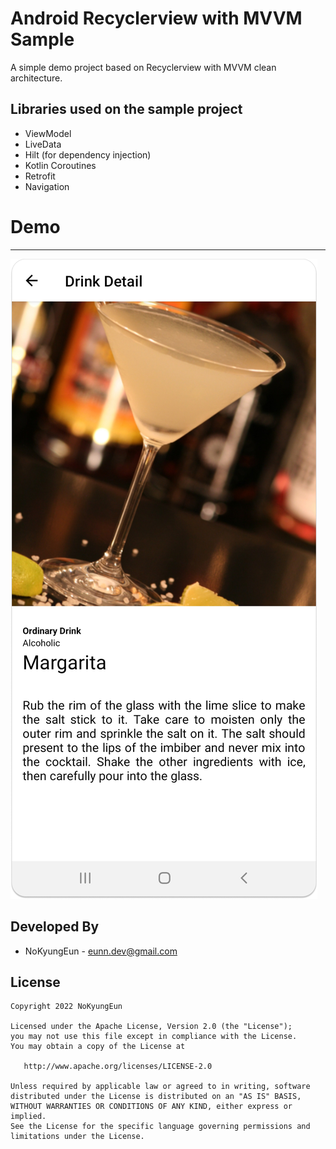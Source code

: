 # Android Recyclerview with MVVM Sample

A simple demo project based on Recyclerview with MVVM clean architecture.

Libraries used on the sample project
------------------------------------
 * ViewModel
 * LiveData
 * Hilt (for dependency injection)
 * Kotlin Coroutines
 * Retrofit
 * Navigation
 
 
# Demo
------------------------------------
![](./image/drink-detail.png)
 
 
Developed By
------------------------------------
* NoKyungEun - <eunn.dev@gmail.com> 

License
------------------------------------
    Copyright 2022 NoKyungEun

    Licensed under the Apache License, Version 2.0 (the "License");
    you may not use this file except in compliance with the License.
    You may obtain a copy of the License at

       http://www.apache.org/licenses/LICENSE-2.0

    Unless required by applicable law or agreed to in writing, software
    distributed under the License is distributed on an "AS IS" BASIS,
    WITHOUT WARRANTIES OR CONDITIONS OF ANY KIND, either express or implied.
    See the License for the specific language governing permissions and
    limitations under the License.
